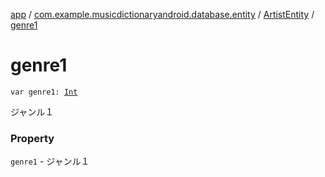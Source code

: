 [app](../../index.md) / [com.example.musicdictionaryandroid.database.entity](../index.md) / [ArtistEntity](index.md) / [genre1](./genre1.md)

# genre1

`var genre1: `[`Int`](https://kotlinlang.org/api/latest/jvm/stdlib/kotlin/-int/index.html)

ジャンル１

### Property

`genre1` - ジャンル１